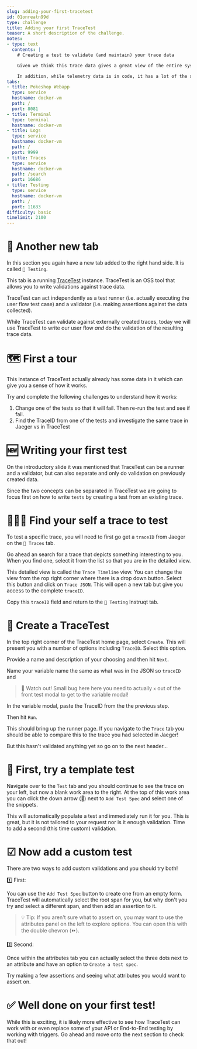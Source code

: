 ```yaml
---
slug: adding-your-first-tracetest
id: 01onreatn99d
type: challenge
title: Adding your first TraceTest
teaser: A short description of the challenge.
notes:
- type: text
  contents: |
    # Creating a test to validate (and maintain) your trace data

    Given we think this trace data gives a great view of the entire system, it seems reasonable to want to use this to also _validate_ the entire system!

    In addition, while telemetry data is in code, it has a lot of the same properties as comments. In that it may be close to the code, but the chance to drift or "rot" is high. Using the data as a part of high value test suites can help maintain the quality and freshness of the telemetry data.
tabs:
- title: Pokeshop Webapp
  type: service
  hostname: docker-vm
  path: /
  port: 8081
- title: Terminal
  type: terminal
  hostname: docker-vm
- title: Logs
  type: service
  hostname: docker-vm
  path: /
  port: 9999
- title: Traces
  type: service
  hostname: docker-vm
  path: /search
  port: 16686
- title: Testing
  type: service
  hostname: docker-vm
  path: /
  port: 11633
difficulty: basic
timelimit: 2100
---
```



👀 Another new tab
==================

In this section you again have a new tab added to the right hand side. It is called `🔗 Testing`.

This tab is a running [TraceTest](https://tracetest.io/) instance. TraceTest is an OSS tool that allows you to write validations against trace data.

TraceTest can act independently as a test runner (i.e. actually executing the user flow test case) and a validator (i.e. making assertions against the data collected). 

While TraceTest can validate against externally created traces, today we will use TraceTest to write our user flow _and_ do the validation of the resulting trace data.

🗺 First a tour
===============

This instance of TraceTest actually already has some data in it which can give you a sense of how it works.

Try and complete the following challenges to understand how it works:
1. Change one of the tests so that it will fail. Then re-run the test and see if fail.
1. Find the TraceID from one of the tests and investigate the same trace in Jaeger vs in TraceTest

🆕 Writing your first test
===========================

On the introductory slide it was mentioned that TraceTest can be a runner and a validator, but can also separate and only do validation on previously created data. 

Since the two concepts can be separated in TraceTest we are going to focus first on how to write `tests` by creating a test from an existing trace.

🕵🏽‍♂️ Find your self a trace to test
=================================

To test a specific trace, you will need to first go get a `traceID` from Jaeger on the `🔗 Traces` tab.

Go ahead an search for a trace that depicts something interesting to you. When you find one, select it from the list so that you are in the detailed view.

This detailed view is called the `Trace Timeline` view. You can change the view from the rop right corner where there is a drop down button. Select this button and click on `Trace JSON`. This will open a new tab but give you access to the complete `traceID`.

Copy this `traceID` field and return to the `🔗 Testing` Instruqt tab.

🧪 Create a TraceTest
=====================

In the top right corner of the TraceTest home page, select `Create`. This will present you with a number of options including `TraceID`. Select this option.

Provide a name and description of your choosing and then hit `Next`.

Name your variable name the same as what was in the JSON so `traceID` and 

> 🐛 Watch out! Small bug here here you need to actually `x` out of the front test modal to get to the variable modal!

In the variable modal, paste the TraceID from the the previous step.

Then hit `Run`.

This should bring up the runner page. If you navigate to the `Trace` tab you should be able to compare this to the trace you had selected in Jaeger!

But this hasn't validated anything yet so go on to the next header...


🦾 First, try a template test
=============================

Navigate over to the `Test` tab and you should continue to see the trace on your left, but now a blank work area to the right. At the top of this work area you can click the down arrow (🔽) next to `Add Test Spec` and select one of the snippets.

This will automatically populate a test and immediately run it for you. This is great, but it is not tailored to your request nor is it enough validation. Time to add a second (this time custom) validation.

☑ Now add a custom test
======================

There are two ways to add custom validations and you should try both!

1️⃣ First:

You can use the `Add Test Spec` button to create one from an empty form. TraceTest will automatically select the root span for you, but why don't you try and select a different span, and then add an assertion to it.

> 💡 Tip: If you aren't sure what to assert on, you may want to use the attributes panel on the left to explore options. You can open this with the double chevron (⏩).

2️⃣ Second:

Once within the attributes tab you can actually select the three dots next to an attribute and have an option to `Create a test spec`.

Try making a few assertions and seeing what attributes you would want to assert on.

✅ Well done on your first test!
================================

While this is exciting, it is likely more effective to see how TraceTest can work with or even replace some of your API or End-to-End testing by working with triggers. Go ahead and move onto the next section to check that out!
